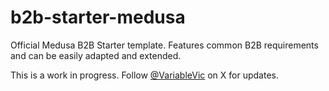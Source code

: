 # b2b-starter-medusa
Official Medusa B2B Starter template. Features common B2B requirements and can be easily adapted and extended.

This is a work in progress. Follow [@VariableVic](https://x.com/VariableVic) on X for updates.
